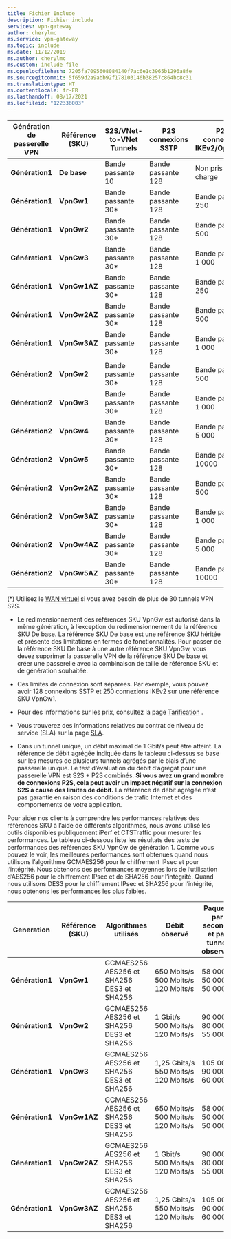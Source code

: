 ```yaml
---
title: Fichier Include
description: Fichier include
services: vpn-gateway
author: cherylmc
ms.service: vpn-gateway
ms.topic: include
ms.date: 11/12/2019
ms.author: cherylmc
ms.custom: include file
ms.openlocfilehash: 7205fa7095608084140f7ac6e1c3965b1296a8fe
ms.sourcegitcommit: 5f659d2a9abb92f178103146b38257c864bc8c31
ms.translationtype: HT
ms.contentlocale: fr-FR
ms.lasthandoff: 08/17/2021
ms.locfileid: "122336003"
---
```

|**Génération<br>de passerelle<br>VPN** |**Référence (SKU)**   | **S2S/VNet-to-VNet<br>Tunnels** | **P2S<br> connexions SSTP** | **P2S<br> connexions IKEv2/OpenVPN** | **Agrégat<br>Référence de débit** | **BGP** | **Redondant interzone** |
|---            |---         | ---        | ---       | ---            | ---       | ---       | ---|
|**Génération1**|**De base**   | Bande passante 10    | Bande passante 128  | Non pris en charge  | 100 Mbits/s  | Non pris en charge| Non |
|**Génération1**|**VpnGw1**  | Bande passante 30*   | Bande passante 128  | Bande passante 250       | 650 Mbits/s  | Pris en charge | Non |
|**Génération1**|**VpnGw2**  | Bande passante 30*   | Bande passante 128  | Bande passante 500       | 1 Gbit/s    | Pris en charge | Non |
|**Génération1**|**VpnGw3**  | Bande passante 30*   | Bande passante 128  | Bande passante 1 000      | 1,25 Gbits/s | Pris en charge | Non |
|**Génération1**|**VpnGw1AZ**| Bande passante 30*   | Bande passante 128  | Bande passante 250       | 650 Mbits/s  | Pris en charge | Oui |
|**Génération1**|**VpnGw2AZ**| Bande passante 30*   | Bande passante 128  | Bande passante 500       | 1 Gbit/s    | Pris en charge | Oui |
|**Génération1**|**VpnGw3AZ**| Bande passante 30*   | Bande passante 128  | Bande passante 1 000      | 1,25 Gbits/s | Pris en charge | Oui |
|        |            |            |           |                |           |           |     |
|**Génération2**|**VpnGw2**  | Bande passante 30*   | Bande passante 128  | Bande passante 500       | 1,25 Gbits/s | Pris en charge | Non |
|**Génération2**|**VpnGw3**  | Bande passante 30*   | Bande passante 128  | Bande passante 1 000      | 2,5 Gbits/s  | Pris en charge | Non |
|**Génération2**|**VpnGw4**  | Bande passante 30*   | Bande passante 128  | Bande passante 5 000      | 5 Gbit/s    | Pris en charge | Non |
|**Génération2**|**VpnGw5**  | Bande passante 30*   | Bande passante 128  | Bande passante 10000      | 10 Gbits/s   | Pris en charge | Non |
|**Génération2**|**VpnGw2AZ**| Bande passante 30*   | Bande passante 128  | Bande passante 500       | 1,25 Gbits/s | Pris en charge | Oui |
|**Génération2**|**VpnGw3AZ**| Bande passante 30*   | Bande passante 128  | Bande passante 1 000      | 2,5 Gbits/s  | Pris en charge | Oui |
|**Génération2**|**VpnGw4AZ**| Bande passante 30*   | Bande passante 128  | Bande passante 5 000      | 5 Gbit/s    | Pris en charge | Oui |
|**Génération2**|**VpnGw5AZ**| Bande passante 30*   | Bande passante 128  | Bande passante 10000      | 10 Gbits/s   | Pris en charge | Oui |

(*) Utilisez le [WAN virtuel](../articles/virtual-wan/virtual-wan-about.md) si vous avez besoin de plus de 30 tunnels VPN S2S.

* Le redimensionnement des références SKU VpnGw est autorisé dans la même génération, à l’exception du redimensionnement de la référence SKU De base. La référence SKU De base est une référence SKU héritée et présente des limitations en termes de fonctionnalités. Pour passer de la référence SKU De base à une autre référence SKU VpnGw, vous devez supprimer la passerelle VPN de la référence SKU De base et créer une passerelle avec la combinaison de taille de référence SKU et de génération souhaitée.

* Ces limites de connexion sont séparées. Par exemple, vous pouvez avoir 128 connexions SSTP et 250 connexions IKEv2 sur une référence SKU VpnGw1.

* Pour des informations sur les prix, consultez la page [Tarification](https://azure.microsoft.com/pricing/details/vpn-gateway) .

* Vous trouverez des informations relatives au contrat de niveau de service (SLA) sur la page [SLA](https://azure.microsoft.com/support/legal/sla/vpn-gateway/).

* Dans un tunnel unique, un débit maximal de 1 Gbit/s peut être atteint. La référence de débit agrégée indiquée dans le tableau ci-dessus se base sur les mesures de plusieurs tunnels agrégés par le biais d’une passerelle unique. Le test d’évaluation du débit d’agrégat pour une passerelle VPN est S2S + P2S combinés. **Si vous avez un grand nombre de connexions P2S, cela peut avoir un impact négatif sur la connexion S2S à cause des limites de débit.** La référence de débit agrégée n’est pas garantie en raison des conditions de trafic Internet et des comportements de votre application.

Pour aider nos clients à comprendre les performances relatives des références SKU à l’aide de différents algorithmes, nous avons utilisé les outils disponibles publiquement iPerf et CTSTraffic pour mesurer les performances. Le tableau ci-dessous liste les résultats des tests de performances des références SKU VpnGw de génération 1. Comme vous pouvez le voir, les meilleures performances sont obtenues quand nous utilisons l’algorithme GCMAES256 pour le chiffrement IPsec et pour l’intégrité. Nous obtenons des performances moyennes lors de l’utilisation d’AES256 pour le chiffrement IPsec et de SHA256 pour l’intégrité. Quand nous utilisons DES3 pour le chiffrement IPsec et SHA256 pour l’intégrité, nous obtenons les performances les plus faibles.

|**Generation**|**Référence (SKU)**   | **Algorithmes<br>utilisés** | **Débit<br>observé** | **Paquets par seconde et par tunnel<br>observés** |
|---           |---       | ---                 | ---            | ---                    |
|**Génération1**|**VpnGw1**| GCMAES256<br>AES256 et SHA256<br>DES3 et SHA256| 650 Mbits/s<br>500 Mbits/s<br>120 Mbits/s   | 58 000<br>50 000<br>50 000|
|**Génération1**|**VpnGw2**| GCMAES256<br>AES256 et SHA256<br>DES3 et SHA256| 1 Gbit/s<br>500 Mbits/s<br>120 Mbits/s | 90 000<br>80 000<br>55 000|
|**Génération1**|**VpnGw3**| GCMAES256<br>AES256 et SHA256<br>DES3 et SHA256| 1,25 Gbits/s<br>550 Mbits/s<br>120 Mbits/s | 105 000<br>90 000<br>60 000|
|**Génération1**|**VpnGw1AZ**| GCMAES256<br>AES256 et SHA256<br>DES3 et SHA256| 650 Mbits/s<br>500 Mbits/s<br>120 Mbits/s   | 58 000<br>50 000<br>50 000|
|**Génération1**|**VpnGw2AZ**| GCMAES256<br>AES256 et SHA256<br>DES3 et SHA256| 1 Gbit/s<br>500 Mbits/s<br>120 Mbits/s | 90 000<br>80 000<br>55 000|
|**Génération1**|**VpnGw3AZ**| GCMAES256<br>AES256 et SHA256<br>DES3 et SHA256| 1,25 Gbits/s<br>550 Mbits/s<br>120 Mbits/s | 105 000<br>90 000<br>60 000|

